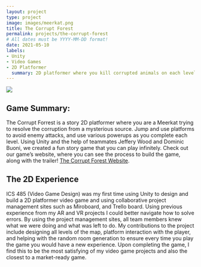 ```yaml
---
layout: project
type: project
image: images/meerkat.png
title: The Corrupt Forest
permalink: projects/the-corrupt-forest
# All dates must be YYYY-MM-DD format!
date: 2021-05-10
labels:
- Unity
- Video Games
- 2D Platformer
  summary: 2D platformer where you kill corrupted animals on each level till finding the source of the corruption in the forest. Developed by Zachary Chaikin, Jeffery Wood, and Dominic Buoni.
---
```


<img class="ui image" src="{{ site.baseurl }}/images/corruptforest.png">

## Game Summary:
The Corrupt Forrest is a story 2D platformer where you are a Meerkat trying to resolve the corruption from a mysterious source. Jump and use platforms to avoid enemy attacks, and use various powerups as you complete each level. Using Unity and the help of teammates Jeffery Wood and Dominic Buoni, we created a fun story game that you can play infinitely. Check out our game’s website, where you can see the process to build the game, along with the trailer! [The Corrupt Forest Website](https://noclueteamuh.itch.io/noclueproject).

## The 2D Experience
ICS 485 (Video Game Design) was my first time using Unity to design and build a 2D platformer video game and using collaborative project management sites such as Miroboard, and Trello board. Using previous experience from my AR and VR projects I could better navigate how to solve errors. By using the project management sites, all team members knew what we were doing and what was left to do. My contributions to the project include designing all levels of the map, platform interaction with the player, and helping with the random room generation to ensure every time you play the game you would have a new experience. Upon completing the game, I find this to be the most satisfying of my video game projects and also the closest to a market-ready game.